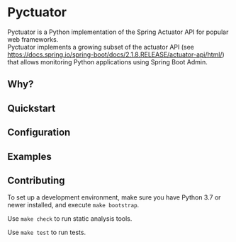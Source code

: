 # Pyctuator

Pyctuator is a Python implementation of the Spring Actuator API for popular web frameworks.  
Pyctuator implements a growing subset of the actuator API (see https://docs.spring.io/spring-boot/docs/2.1.8.RELEASE/actuator-api/html/) that allows monitoring Python applications using Spring Boot Admin.

## Why?

## Quickstart

## Configuration

## Examples

## Contributing
To set up a development environment, make sure you have Python 3.7 or newer installed, and execute `make bootstrap`.

Use `make check` to run static analysis tools.

Use `make test` to run tests.


